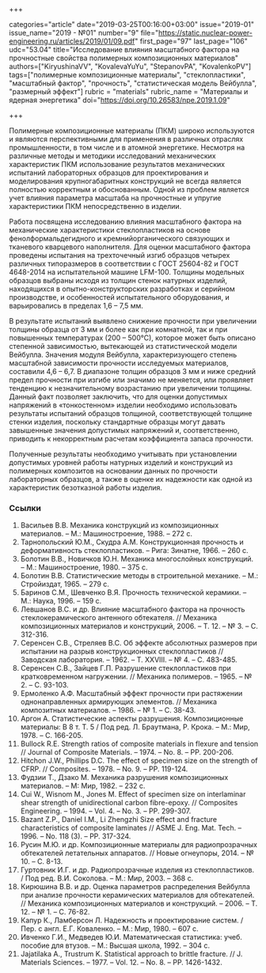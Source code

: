 +++

categories="article"
date="2019-03-25T00:16:00+03:00"
issue="2019-01"
issue_name="2019 - №01"
number="9"
file="https://static.nuclear-power-engineering.ru/articles/2019/01/09.pdf"
first_page="97"
last_page="106"
udc="53.04"
title="Исследование влияния масштабного фактора на прочностные свойства полимерных композиционных материалов"
authors=["KiryushinaVV", "KovalevaYuYu", "StepanovPA", "KovalenkoPV"]
tags=["полимерные композиционные материалы", "стеклопластики", "масштабный фактор", "прочность", "статистическая модель Вейбулла", "размерный эффект"]
rubric = "materials"
rubric_name = "Материалы и ядерная энергетика"
doi="https://doi.org/10.26583/npe.2019.1.09"

+++

Полимерные композиционные материалы (ПКМ) широко используются и являются перспективными для применения в различных отраслях промышленности, в том числе и в атомной энергетике. Несмотря на различные методы и методики исследований механических характеристик ПКМ использование результатов механических испытаний лабораторных образцов для проектирования и моделирования крупногабаритных конструкций не всегда является полностью корректным и обоснованным. Одной из проблем является учет влияния параметра масштаба на прочностные и упругие характеристики ПКМ непосредственно в изделии.

Работа посвящена исследованию влияния масштабного фактора на механические характеристики стеклопластиков на основе фенолформальдегидного и кремнийорганического связующих и тканевого кварцевого наполнителя. Для оценки масштабного фактора проведены испытания на трехточечный изгиб образцов четырех различных типоразмеров в соответствии с ГОСТ 25604-82 и ГОСТ 4648-2014 на испытательной машине LFM-100. Толщины модельных образцов выбраны исходя из толщин стенок натурных изделий, находящихся в опытно-конструкторских разработках и серийном производстве, и особенностей испытательного оборудования, и варьировались в пределах 1,6 – 7,5 мм.

В результате испытаний выявлено снижение прочности при увеличении толщины образца от 3 мм и более как при комнатной, так и при повышенных температурах (200 – 500°С), которое может быть описано степенной зависимостью, вытекающей из статистической модели Вейбулла. Значения модуля Вейбулла, характеризующего степень масштабной зависимости прочности исследуемых материалов, составили 4,6 – 6,7. В диапазоне толщин образцов 3 мм и ниже средний предел прочности при изгибе или значимо не меняется, или проявляет тенденцию к незначительному возрастанию при увеличении толщины. Данный факт позволяет заключить, что для оценки допустимых напряжений в «тонкостенном» изделии необходимо использовать результаты испытаний образцов толщиной, соответствующей толщине стенки изделия, поскольку стандартные образцы могут давать завышенные значения допустимых напряжений и, соответственно, приводить к некорректным расчетам коэффициента запаса прочности.

Полученные результаты необходимо учитывать при установлении допустимых уровней работы натурных изделий и конструкций из полимерных композитов на основании данных по прочности лабораторных образцов, а также в оценке их надежности как одной из характеристик безотказной работы изделия.

### Ссылки

1. Васильев В.В. Механика конструкций из композиционных материалов. – М.: Машиностроение, 1988. – 272 с.
2. Тарнопольский Ю.М., Скудра А.М. Конструкционная прочность и деформативность стеклопластиков. – Рига: Зинатне, 1966. – 260 с.
3. Болотин В.В., Новичков Ю.Н. Механика многослойных конструкций. – М.: Машиностроение, 1980. – 375 с.
4. Болотин В.В. Статистические методы в строительной механике. – М.: Стройиздат, 1965. – 279 с.
5. Баринов С.М., Шевченко В.Я. Прочность технической керамики. – М.: Наука, 1996. – 159 с.
6. Левшанов В.С. и др. Влияние масштабного фактора на прочность стеклокерамического антенного обтекателя. // Механика композиционных материалов и конструкций, 2006. – Т. 12. – № 3. – С. 312-316.
7. Серенсен С.В., Стреляев В.С. Об эффекте абсолютных размеров при испытании на разрыв конструкционных стеклопластиков // Заводская лаборатория. – 1962. – Т. XXVIII. – № 4. – С. 483-485.
8. Серенсен С.В., Зайцев Г.П. Разрушение стеклопластиков при кратковременном нагружении. // Механика полимеров. – 1965. – № 2. – С. 93-103.
9. Ермоленко А.Ф. Масштабный эффект прочности при растяжении однонаправленных армирующих элементов. // Механика композитных материалов. – 1986. – № 1. – С. 38-43.
10. Аргон А. Статистические аспекты разрушения. Композиционные материалы: В 8 т. Т. 5 / Под ред. Л. Браутмана, Р. Крока. – М.: Мир, 1978. – С. 166-205.
11. Bullock R.E. Strength ratios of composite materials in flexure and tension // Journal of Composite Materials. – 1974. – No. 8. – PP. 200-206.
12. Hitchon J.W., Phillips D.C. The effect of specimen size on the strength of CFRP. // Composites. – 1978. – No. 9. – PP. 119-124.
13. Фудзии Т., Дзако М. Механика разрушения композиционных материалов. – М: Мир, 1982. – 232 с.
14. Cui W., Wisnom M., Jones M. Effect of specimen size on interlaminar shear strength of unidirectional carbon fibre-epoxy. // Composites Engineering. – 1994. – Vol. 4. – No. 3. – PP. 299-307.
15. Bazant Z.P., Daniel I.M., Li Zhengzhi Size effect and fracture characteristics of composite laminates // ASME J. Eng. Mat. Tech. – 1996. – No. 118 (3). – PP. 317-324.
16. Русин М.Ю. и др. Композиционные материалы для радиопрозрачных обтекателей летательных аппаратов. // Новые огнеупоры, 2014. – № 10. – С. 8-13.
17. Гуртовник И.Г. и др. Радиопрозрачные изделия из стеклопластиков. / Под ред. В.И. Соколова. – М.: Мир, 2003. – 368 с.
18. Кирюшина В.В. и др. Оценка параметров распределения Вейбулла при анализе прочности керамических материалов для обтекателей. // Механика композиционных материалов и конструкций. – 2006. – Т. 12. – № 1. – С. 76-82.
19. Капур К., Ламберсон Л. Надежность и проектирование систем. / Пер. с англ. Е.Г. Коваленко. – М.: Мир, 1980. – 607 с.
20. Ивченко Г.И., Медведев Ю.И. Математическая статистика: учеб. пособие для втузов. – М.: Высшая школа, 1992. – 304 с.
21. Jajatilaka A., Trustrum K. Statistical approach to brittle fracture. // J. Materials Sciences. – 1977. – Vol. 12. – No. 8. – PP. 1426-1432.